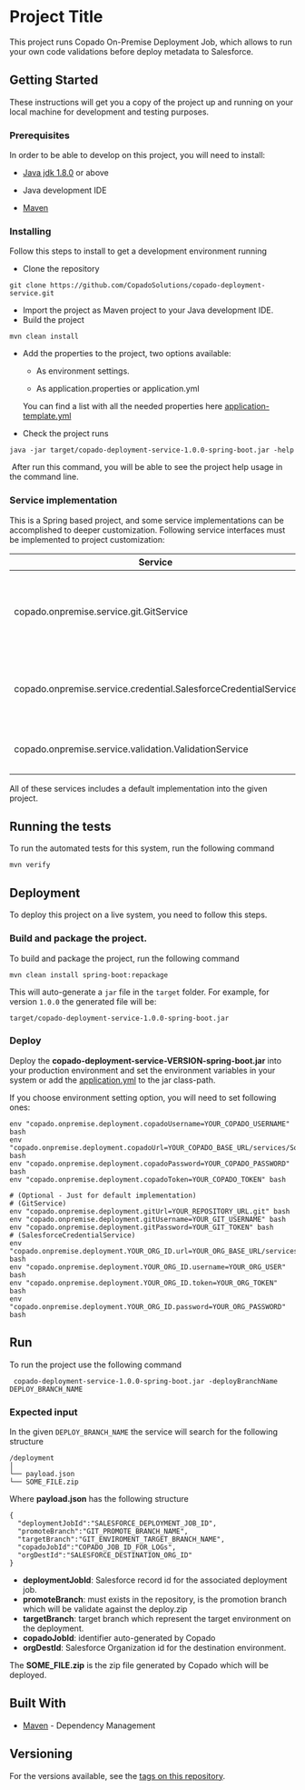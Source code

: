 # Project Title

This project runs Copado On-Premise Deployment Job, which allows to run your own code validations before deploy metadata to Salesforce.



## Getting Started

These instructions will get you a copy of the project up and running on your local machine for development and testing purposes. 

### Prerequisites

In order to be able to develop on this project, you will need to install:

* [Java jdk 1.8.0](https://www.oracle.com/technetwork/java/javase/downloads/jdk8-downloads-2133151.html) or above

* Java development IDE

* [Maven](https://maven.apache.org/download.cgi)


### Installing

Follow this steps to install to get a development environment running

* Clone the repository

```
git clone https://github.com/CopadoSolutions/copado-deployment-service.git
```

* Import the project as Maven project to your Java development IDE.
* Build the project

```
mvn clean install
```

* Add the properties to the project, two options available:

  * As environment settings. 

  * As application.properties or application.yml

  You can find a list with all the needed properties here [application-template.yml](./src/main/resources/application-template.yml)

* Check the project runs

```
java -jar target/copado-deployment-service-1.0.0-spring-boot.jar -help
```

​	After run this command, you will be able to see the project help usage in the command line.



### Service implementation

This is a Spring based project, and some service implementations can be accomplished to deeper customization. Following service interfaces must be implemented to project customization:

| Service                                                      | Description                                                  | Bean                        |
| ------------------------------------------------------------ | ------------------------------------------------------------ | --------------------------- |
| copado.onpremise.service.git.GitService                      | Git client that allows to connect and execute actions in your git repository. | gitService                  |
| copado.onpremise.service.credential.SalesforceCredentialService | Service that allows to retrieve the   credentials for your organizations. | salesforceCredentialService |
| copado.onpremise.service.validation.ValidationService        | Service that will allow or deny the deployment.              | validationService           |

All of these services includes a default implementation into the given project.



## Running the tests

To run the automated tests for this system, run the following command

```
mvn verify
```



## Deployment

To deploy this project on a live system, you need to follow this steps.



### Build and package the project. 

To build and package the project, run the following command

```
mvn clean install spring-boot:repackage
```

This will auto-generate a `jar` file in the `target` folder. For example, for version `1.0.0` the generated file will be:

```target/copado-deployment-service-1.0.0-spring-boot.jar ```



### Deploy

Deploy the **copado-deployment-service-VERSION-spring-boot.jar** into your production environment and set the environment variables in your system or add the [application.yml](./src/main/resources/application-template.yml) to the jar class-path.

If you choose environment setting option, you will need to set following ones:

``` 
env "copado.onpremise.deployment.copadoUsername=YOUR_COPADO_USERNAME" bash
env "copado.onpremise.deployment.copadoUrl=YOUR_COPADO_BASE_URL/services/Soap/u/43.0" bash
env "copado.onpremise.deployment.copadoPassword=YOUR_COPADO_PASSWORD" bash
env "copado.onpremise.deployment.copadoToken=YOUR_COPADO_TOKEN" bash

# (Optional - Just for default implementation)
# (GitService)
env "copado.onpremise.deployment.gitUrl=YOUR_REPOSITORY_URL.git" bash
env "copado.onpremise.deployment.gitUsername=YOUR_GIT_USERNAME" bash
env "copado.onpremise.deployment.gitPassword=YOUR_GIT_TOKEN" bash
# (SalesforceCredentialService)
env "copado.onpremise.deployment.YOUR_ORG_ID.url=YOUR_ORG_BASE_URL/services/Soap/u/43.0" bash
env "copado.onpremise.deployment.YOUR_ORG_ID.username=YOUR_ORG_USER" bash
env "copado.onpremise.deployment.YOUR_ORG_ID.token=YOUR_ORG_TOKEN" bash
env "copado.onpremise.deployment.YOUR_ORG_ID.password=YOUR_ORG_PASSWORD" bash
```



## Run

To run the project use the following command

``` copado-deployment-service-1.0.0-spring-boot.jar -deployBranchName DEPLOY_BRANCH_NAME```



### Expected input

In the given `DEPLOY_BRANCH_NAME` the service will search for the following structure

```
/deployment
│
└── payload.json
└── SOME_FILE.zip
```



Where **payload.json** has the following structure

```
{
  "deploymentJobId":"SALESFORCE_DEPLOYMENT_JOB_ID",
  "promoteBranch":"GIT_PROMOTE_BRANCH_NAME",
  "targetBranch":"GIT_ENVIROMENT_TARGET_BRANCH_NAME",
  "copadoJobId":"COPADO_JOB_ID_FOR_LOGs",
  "orgDestId":"SALESFORCE_DESTINATION_ORG_ID"
}
```

* **deploymentJobId**: Salesforce record id for the associated deployment job.
* **promoteBranch**: must exists in the repository, is the promotion branch which will be validate against the deploy.zip
* **targetBranch**: target branch which represent the target environment on the deployment.
* **copadoJobId**: identifier auto-generated by Copado 
* **orgDestId**: Salesforce Organization id for the destination environment.



The **SOME_FILE.zip** is the zip file generated by Copado which will be deployed.



## Built With

* [Maven](https://maven.apache.org/) - Dependency Management


## Versioning

For the versions available, see the [tags on this repository](https://github.com/CopadoSolutions/copado-deployment-service/tags). 


